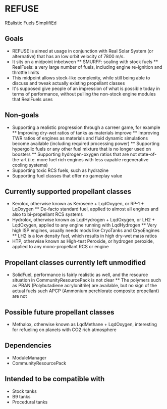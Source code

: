# REFUSE
REalistic Fuels SimplifiEd

## Goals
* REFUSE is aimed at usage in conjunction with Real Solar System (or alternative) that has an low orbit velocity of 7800 m/s.
* It sits on a midpoint inbetween
** SMURFF: scaling with stock fuels
** RealFuels: a very large number of fuels, including engine re-ignition and throttle limits
* This midpoint allows stock-like complexity, while still being able to discuss and tweak actually existing propellant classes
* It's supposed give people of an impression of what is possible today in terms of performance, without pulling the non-stock engine modules that RealFuels uses

## Non-goals
* Supporting a realistic progression through a carreer game, for example
** Improving dry-wet ratios of tanks as materials improve
** Improving TWR ratios of engines as materials and fluid dynamic simulations become available (including required processing power)
** Supporting hypergolic fuels or any other fuel mixture that is no longer used on boosters
** Supporting hydrogen-oxygen ratios that are not state-of-the-art (i.e. more fuel rich engines with less capable regenerative cooling systems)
* Supporting toxic RCS fuels, such as hydrazine
* Supporting fuel classes that offer no gameplay value

## Currently supported propellant classes
* Kerolox, otherwise known as Kerosene + LqdOxygen, or RP-1 + LqOxygen
** De-facto standard fuel, applied to almost all engines and also to bi-propellant RCS systems
* Hydrolox, otherwise known as LqdHydrogen + LqdOxygen, or LH2 + LqdOxygen, applied to any engine running with LqdHydrogen
** Very high ISP engines, usually needs mods like CryoTanks and CryoEngines
** LH2 is a low density fuel, which results in high dry-wet mass ratios
* HTP, otherwise known as High-test Peroxide, or hydrogen peroxide, applied to any mono-propellant RCS or engine

## Propellant classes currently left unmodified
* SolidFuel, performance is fairly realistic as well, and the resource situation in CommunityResourcePack is not clear
** The polymers such as PBAN (Polybutadiene acrylonitrile) are available, but no sign of the actual fuels such APCP (Ammonium perchlorate composite propellant) are not

## Possible future propellant classes
* Methalox, otherwise known as LqdMethane + LqdOxygen, interesting for refueling on planets with CO2 rich atmosphere

## Dependencies
* ModuleManager
* CommunityResourcePack

## Intended to be compatible with
* Stock tanks
* B9 tanks
* Procedural tanks